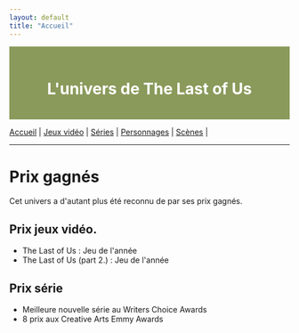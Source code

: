 ```yaml
---
layout: default
title: "Accueil"
---
```

<div style="position: fixed; top: 0; left: 0; width: 180px; height: 100vh; background-image: url('thelastofus1.jpg');">
</div>

<div style="background-color: #8A9A5B; padding: 20px; text-align: center; color: white;">
    <h1>L'univers de The Last of Us </h1>
</div>

[Accueil](index.md) | [Jeux vidéo](jeuxvideo.md) | [Séries](serie.md) | [Personnages](personnages.md) | [Scènes](scenes.md) |

---

# Prix gagnés
Cet univers a d'autant plus été reconnu de par ses prix gagnés.

## Prix jeux vidéo.
- The Last of Us : Jeu de l'année
- The Last of Us (part 2.) : Jeu de l'année

## Prix série
- Meilleure nouvelle série au Writers Choice Awards
- 8 prix aux Creative Arts Emmy Awards

  
